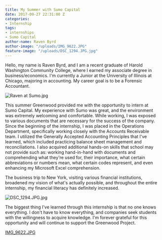 ```yaml
---
title: My Summer with Sumo Capital
date: 2017-09-27 22:31:00 Z
categories:
- Internship
tags:
- internships
- Sumo Capital
author-name: Raven Byrd
author-image: "/uploads/IMG_9622.JPG"
feature-image: "/uploads/DSC_1294.JPG.jpg"
---
```


Hello, my name is Raven Byrd, and I am a recent graduate of Harold Washington Community College, where I earned my associate degree in business/economics. I'm currently a Junior at the University of Illinois at Chicago, majoring in accounting. My career goal is to be a Forensic Accountant.

![Raven at Sumo.jpg](/uploads/Raven%20at%20Sumo.jpg)

This summer Greenwood provided me with the opportunity to intern at Sumo Capital. My experience with Sumo was great, and the environment was extremely welcoming and comfortable. While working, I was exposed to various documents that are necessary for the success of the company. Since the beginning of the internship, I was placed in the Operations Department, specifically working closely with the Accounts Receivable team. I utilized the Generally Accepted Accounting Principles that I've learned, which included practicing balance sheet management and reconciliations. I also acquired additional hands-on skills that school may not provide such as: working hand-in-hand with documents and comprehending what they're used for, their importance, what certain abbreviations or numbers mean, what certain codes represent, and even enhancing my Microsoft Excel comprehension.

The business trip to New York, visiting various financial institutions, broadened my vision of what's actually possible, and throughout the entire internship, my financial literacy has definitely increased.

![DSC_1294.JPG.jpg](/uploads/DSC_1294.JPG.jpg)

The biggest thing I've learned through this internship is that no one knows everything. I don't have to know everything, and companies seek students with the willingness to acquire knowledge. I'm forever grateful for this opportunity and will continue to support the Greenwood Project.

[IMG_9622.JPG](/uploads/IMG_9622.JPG)

